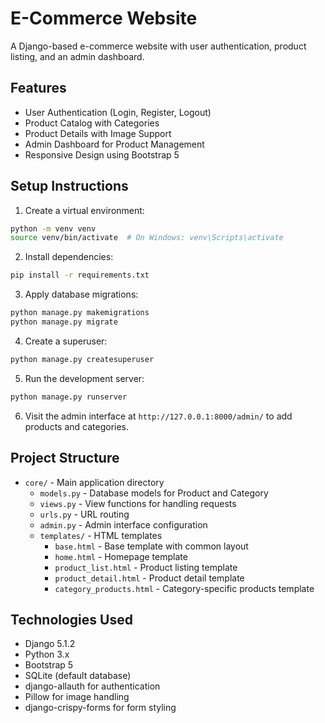 # E-Commerce Website

A Django-based e-commerce website with user authentication, product listing, and an admin dashboard.

## Features

- User Authentication (Login, Register, Logout)
- Product Catalog with Categories
- Product Details with Image Support
- Admin Dashboard for Product Management
- Responsive Design using Bootstrap 5

## Setup Instructions

1. Create a virtual environment:
```bash
python -m venv venv
source venv/bin/activate  # On Windows: venv\Scripts\activate
```

2. Install dependencies:
```bash
pip install -r requirements.txt
```

3. Apply database migrations:
```bash
python manage.py makemigrations
python manage.py migrate
```

4. Create a superuser:
```bash
python manage.py createsuperuser
```

5. Run the development server:
```bash
python manage.py runserver
```

6. Visit the admin interface at `http://127.0.0.1:8000/admin/` to add products and categories.

## Project Structure

- `core/` - Main application directory
  - `models.py` - Database models for Product and Category
  - `views.py` - View functions for handling requests
  - `urls.py` - URL routing
  - `admin.py` - Admin interface configuration
  - `templates/` - HTML templates
    - `base.html` - Base template with common layout
    - `home.html` - Homepage template
    - `product_list.html` - Product listing template
    - `product_detail.html` - Product detail template
    - `category_products.html` - Category-specific products template

## Technologies Used

- Django 5.1.2
- Python 3.x
- Bootstrap 5
- SQLite (default database)
- django-allauth for authentication
- Pillow for image handling
- django-crispy-forms for form styling
